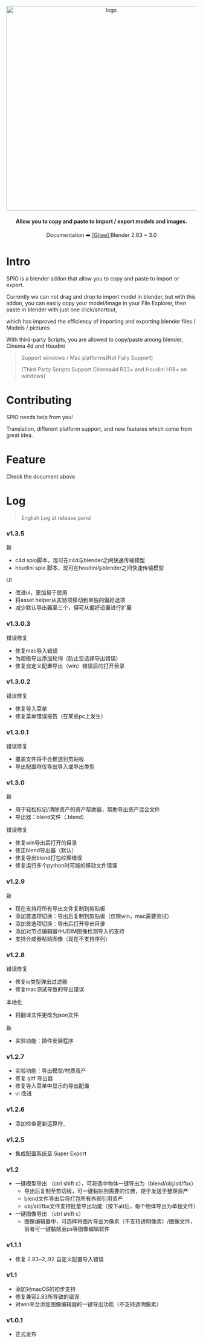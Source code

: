 <p align="center">
  <a href="https://atticus-lv.gitee.io/super_io/#/">
    <img src="res/img/logo_bg.png" alt="logo" width="540px"/>
  </a>
</p>
<h4 align="center">
    Allow you to copy and paste to import / export models and images. <br>
</h4>
<p align="center">
    Documentation ➡️
    <a href="https://atticus-lv.gitee.io/super_io/#/">
	[Gitee] 
    </a>
    Blender 2.83 ~ 3.0
</p>

# Intro

SPIO is a blender addon that allow you to copy and paste to import or export.

Currently we can not drag and drop to import model in blender, but with this addon, you can easily copy your model/Image
in your File Explorer, then paste in blender with just one click/shortcut,

which has improved the efficiency of importing and exporting blender files / Models / pictures

With third-party Scripts, you are allowed to copy/paste among blender, Cinema 4d and Houdini

> Support windows / Mac platforms(Not Fully Support)
>
> (Third Party Scripts Support Cinema4d R23+ and Houdini H18+ on windows)

# Contributing

SPIO needs help from you!

Translation, different platform support, and new features which come from great idea.

# Feature

Check the document above

# Log

> English Log at release panel

### v1.3.5

新

+ c4d spio脚本，现可在c4d与blender之间快速传输模型
+ houdini spio 脚本，现可在houdini与blender之间快速传输模型

UI

+ 改进ui，更加易于使用
+ 将asset helper从实验项移动到单独的偏好选项
+ 减少默认导出器至三个，但可从偏好设置进行扩展

### v1.3.0.3

错误修复

+ 修复mac导入错误
+ 为超级导出添加轮询（防止空选择导出错误）
+ 修复自定义配置导出（win）错误后的打开目录

### v1.3.0.2

错误修复

+ 修复导入菜单
+ 修复菜单错误报告（在某些pc上发生）

### v1.3.0.1

错误修复

+ 覆盖文件将不会推送到剪贴板
+ 导出配置将仅导出导入或导出类型

### v1.3.0

新

+ 用于轻松标记/清除资产的资产帮助器，帮助导出资产混合文件
+ 导出器：blend文件（.blend）

错误修复

+ 修复win导出后打开的目录
+ 修正blend导出器（默认）
+ 修复导出blend打包纹理错误
+ 修复运行多个python时可能的移动文件错误

### v1.2.9

新

+ 现在支持将所有导出文件复制到剪贴板
+ 添加首选项切换：导出后复制到剪贴板（仅限win，mac需要测试）
+ 添加首选项切换：导出后打开导出目录
+ 添加对节点编辑器中UDIM图像检测导入的支持
+ 支持合成器粘贴图像（现在不支持序列）

### v1.2.8

错误修复

+ 修复io类型弹出过滤器
+ 修复mac测试导致的导出错误

本地化

+ 将翻译文件更改为json文件

新

+ 实验功能：插件安装程序

### v1.2.7

+ 实验功能：导出模型/材质资产
+ 修复 gltf 导出器
+ 修复导入菜单中显示的导出配置
+ ui 改进

### v1.2.6

+ 添加检查更新运算符_

### v1.2.5

+ 集成配置系统至 Super Export

### v1.2

+ 一键模型导出 （ctrl shift c），可将选中物体一键导出为（blend/obj/stl/fbx）
    + 导出后复制至剪切板，可一键黏贴到需要的位置，便于发送于整理资产
    + blend文件导出后将打包所有外部引用资产
    + obj/stl/fbx文件支持批量导出功能（按下alt后，每个物体导出为单独文件）
+ 一键图像导出 （ctrl shift c）
    + 图像编辑器中，可选择将图片导出为像素（不支持透明像素）/图像文件，前者可一键黏贴至ps等图像编辑软件

### v1.1.1

+ 修复 2.83~2,.92 自定义配置导入错误

### v1.1

+ 添加对macOS的初步支持
+ 修复兼容2.83所导致的错误
+ 对win平台添加图像编辑器的一键导出功能（不支持透明像素）

### v1.0.1

+ 正式发布
